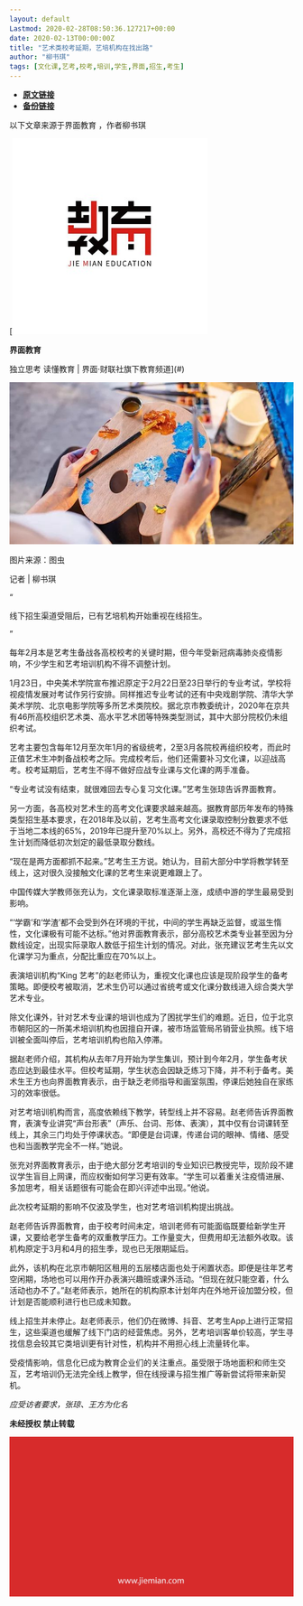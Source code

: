 ```yaml
---
layout: default
Lastmod: 2020-02-28T08:50:36.127217+00:00
date: 2020-02-13T00:00:00Z
title: "艺术类校考延期，艺培机构在找出路"
author: "柳书琪"
tags: [文化课,艺考,校考,培训,学生,界面,招生,考生]
---
```


* [**原文链接**](http://mp.weixin.qq.com/s?__biz=MjM5NTE0ODc2Nw==&mid=2650463213&idx=7&sn=fa0c15426d15c7418d60c536623adeb9&chksm=bef29d5d8985144b55f0ff16b0f69fa4caeaf32edfa97b824b583f40dc2f98ee59684c859040#rd)
* [**备份链接**](http://archive.today/V7I4U)


以下文章来源于界面教育 ，作者柳书琪

 [![界面教育](/images/post/704ce7f9ec85806485395dffeb2c4781.jpg) 

**界面教育**

独立思考 读懂教育 | 界面·财联社旗下教育频道](#)

![](/images/post/5f9b4b35690df5005d49893f0414b003.jpg)

图片来源：图虫

记者 | 柳书琪

“

  

线下招生渠道受阻后，已有艺培机构开始重视在线招生。

  

”

每年2月本是艺考生备战各高校校考的关键时期，但今年受新冠病毒肺炎疫情影响，不少学生和艺考培训机构不得不调整计划。  

1月23日，中央美术学院宣布推迟原定于2月22日至23日举行的专业考试，学校将视疫情发展对考试作另行安排。同样推迟专业考试的还有中央戏剧学院、清华大学美术学院、北京电影学院等多所艺术类院校。据北京市教委统计，2020年在京共有46所高校组织艺术类、高水平艺术团等特殊类型测试，其中大部分院校仍未组织考试。

艺考主要包含每年12月至次年1月的省级统考，2至3月各院校再组织校考，而此时正值艺术生冲刺备战校考之际。完成校考后，他们还需要补习文化课，以迎战高考。校考延期后，艺考生不得不做好应战专业课与文化课的两手准备。

“专业考试没有结束，就很难回去专心复习文化课。”艺考生张琼告诉界面教育。

另一方面，各高校对艺术生的高考文化课要求越来越高。据教育部历年发布的特殊类型招生基本要求，在2018年及以前，艺考生高考文化课录取控制分数要求不低于当地二本线的65%，2019年已提升至70%以上。另外，高校还不得为了完成招生计划而降低初次划定的最低录取分数线。

“现在是两方面都抓不起来。”艺考生王方说。她认为，目前大部分中学将教学转至线上，这对很久没接触文化课的艺考生来说更难跟上了。

中国传媒大学教师张充认为，文化课录取标准逐渐上涨，成绩中游的学生最易受到影响。

“‘学霸’和‘学渣’都不会受到外在环境的干扰，中间的学生再缺乏监督，或滋生惰性，文化课极有可能不达标。”他对界面教育表示，部分高校艺术类专业甚至因为分数线设定，出现实际录取人数低于招生计划的情况。对此，张充建议艺考生先以文化课学习为重点，分配比重应在70%以上。

表演培训机构“King 艺考”的赵老师认为，重视文化课也应该是现阶段学生的备考策略。即便校考被取消，艺术生仍可以通过省统考或文化课分数线进入综合类大学艺术专业。

除文化课外，针对艺术专业课的培训也成为了困扰学生们的难题。近日，位于北京市朝阳区的一所美术培训机构也因擅自开课，被市场监管局吊销营业执照。线下培训被全面叫停后，艺考培训机构也陷入停滞。

据赵老师介绍，其机构从去年7月开始为学生集训，预计到今年2月，学生备考状态应达到最佳水平。但校考延期，学生状态会因缺乏练习下降，并不利于备考。美术生王方也向界面教育表示，由于缺乏老师指导和画室氛围，停课后她独自在家练习的效率很低。

对艺考培训机构而言，高度依赖线下教学，转型线上并不容易。赵老师告诉界面教育，表演专业讲究“声台形表”（声乐、台词、形体、表演），其中仅有台词课转至线上，其余三门均处于停课状态。“即便是台词课，传递台词的眼神、情绪、感受也和当面教学完全不一样。”她说。

张充对界面教育表示，由于绝大部分艺考培训的专业知识已教授完毕，现阶段不建议学生盲目上网课，而应权衡如何学习更有效率。“学生可以着重关注疫情进展、多加思考，相关话题很有可能会在即兴评述中出现。”他说。

此次校考延期的影响不仅波及学生，也对艺考培训机构提出挑战。

赵老师告诉界面教育，由于校考时间未定，培训老师有可能面临既要给新学生开课，又要给老学生备考的双重教学压力。工作量变大，但费用却无法额外收取。该机构原定于3月和4月的招生季，现也已无限期延后。

此外，该机构在北京市朝阳区租用的五层楼店面也处于闲置状态。即便是往年艺考空闲期，场地也可以用作开办表演兴趣班或课外活动。“但现在就只能空着，什么活动也办不了。”赵老师表示，她所在的机构原本计划年内在外地开设加盟分校，但计划是否能顺利进行也已成未知数。

线上招生并未停止。赵老师表示，他们仍在微博、抖音、艺考生App上进行正常招生，这些渠道也缓解了线下门店的经营焦虑。另外，艺考培训客单价较高，学生寻找信息会较其它类培训更有针对性，机构并不用担心线上流量转化率。

受疫情影响，信息化已成为教育企业们的关注重点。虽受限于场地面积和师生交互，艺考培训仍无法完全线上教学，但在线授课与招生推广等新尝试将带来新契机。

_应受访者要求，张琼、王方为化名_

  

**未经授权 禁止转载**

  

  

![](/images/post/3ef9527fd7edfb43b0c70486c7a956af.jpg)

